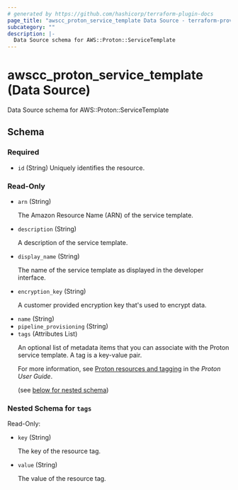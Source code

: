 ```yaml
---
# generated by https://github.com/hashicorp/terraform-plugin-docs
page_title: "awscc_proton_service_template Data Source - terraform-provider-awscc"
subcategory: ""
description: |-
  Data Source schema for AWS::Proton::ServiceTemplate
---
```


# awscc_proton_service_template (Data Source)

Data Source schema for AWS::Proton::ServiceTemplate



<!-- schema generated by tfplugindocs -->
## Schema

### Required

- `id` (String) Uniquely identifies the resource.

### Read-Only

- `arn` (String) <p>The Amazon Resource Name (ARN) of the service template.</p>
- `description` (String) <p>A description of the service template.</p>
- `display_name` (String) <p>The name of the service template as displayed in the developer interface.</p>
- `encryption_key` (String) <p>A customer provided encryption key that's used to encrypt data.</p>
- `name` (String)
- `pipeline_provisioning` (String)
- `tags` (Attributes List) <p>An optional list of metadata items that you can associate with the Proton service template. A tag is a key-value pair.</p>
         <p>For more information, see <a href="https://docs.aws.amazon.com/proton/latest/userguide/resources.html">Proton resources and tagging</a> in the
        <i>Proton User Guide</i>.</p> (see [below for nested schema](#nestedatt--tags))

<a id="nestedatt--tags"></a>
### Nested Schema for `tags`

Read-Only:

- `key` (String) <p>The key of the resource tag.</p>
- `value` (String) <p>The value of the resource tag.</p>
